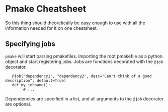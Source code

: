 # Pmake Cheatsheet

So this thing should theoretically be easy enough to use with all the information needed for it on one cheatsheet.

## Specifying jobs

`pmake` will start parsing pmakefiles. Importing the root pmakefile as a python object and start registering jobs. Jobs are functions decorated with the `@job` decorator.

```{code} python
   @job("dependency1", "dependency2", desc="Can't think of a good description", default=True)
   def my_jobname():
        # ...
```

Dependencies are specified in a list, and all arguments to the `@job` decorator are optional.


